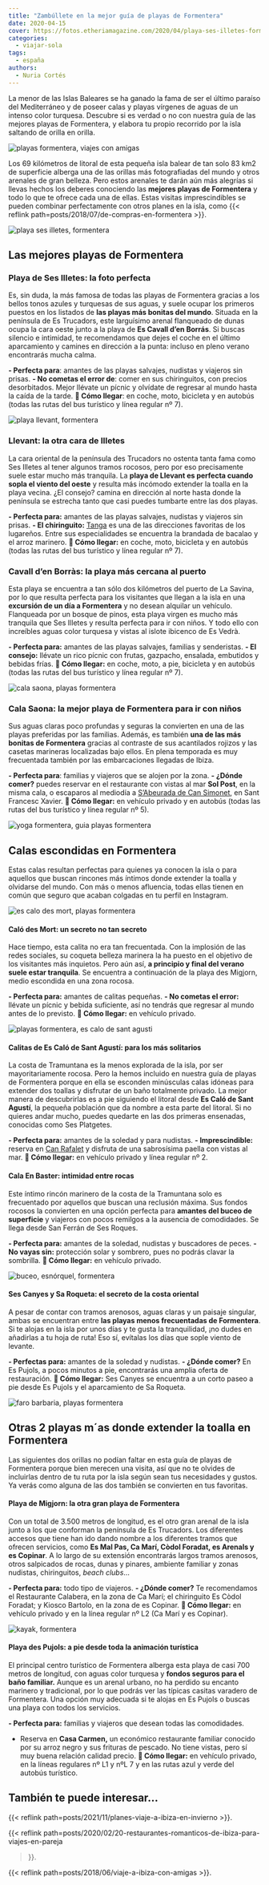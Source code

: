 ```yaml
---
title: "Zambúllete en la mejor guía de playas de Formentera"
date: 2020-04-15
cover: https://fotos.etheriamagazine.com/2020/04/playa-ses-illetes-formentera.jpg
categories: 
  - viajar-sola
tags: 
  - españa
authors: 
  - Nuria Cortés
---
```


La menor de las Islas Baleares se ha ganado la fama de ser el último paraíso del Mediterráneo y de poseer calas y playas vírgenes de aguas de un intenso color turquesa. Descubre si es verdad o no con nuestra guía de las mejores playas de Formentera, y elabora tu propio recorrido por la isla saltando de orilla en orilla.

![playas formentera, viajes con amigas](https://fotos.etheriamagazine.com/2020/04/playas-Formentera-01.jpg "Formentera cuenta con playas idílicas. © O.T. Formentera")

Los 69 kilómetros de litoral de esta pequeña isla balear de tan solo 83 km2 de 
superficie alberga una de las orillas más fotografiadas del mundo y otros arenales de 
gran belleza. Pero estos arenales te darán aún más alegrías si llevas hechos los deberes 
conociendo las **mejores playas de Formentera** y todo lo que te ofrece cada una de 
ellas. Estas visitas imprescindibles se pueden combinar perfectamente con otros planes 
en la isla, como {{< reflink path=posts/2018/07/de-compras-en-formentera >}}. 

![playa ses illetes, formentera](https://fotos.etheriamagazine.com/2020/04/playa-ses-illetes-formentera.jpg "Playa Ses Illetes (Formentera). © O.T. Formentera")

## Las mejores playas de Formentera

### Playa de Ses Illetes: la foto perfecta

Es, sin duda, la más famosa de todas las playas de Formentera gracias a los bellos tonos 
azules y turquesas de sus aguas, y suele ocupar los primeros puestos en los listados de 
**las playas más bonitas del mundo**. Situada en la península de Es Trucadors, este 
larguísimo arenal flanqueado de dunas ocupa la cara oeste junto a la playa de **Es 
Cavall d’en Borrás**. Si buscas silencio e intimidad, te recomendamos que dejes el coche 
en el último aparcamiento y camines en dirección a la punta: incluso en pleno verano 
encontrarás mucha calma. 

**- Perfecta para**: amantes de las playas salvajes, nudistas y viajeros sin prisas. **- 
No cometas el error de**: comer en sus chiringuitos, con precios desorbitados. Mejor 
llévate un pícnic y olvídate de regresar al mundo hasta la caída de la tarde. ****📍** 
Cómo llegar**: en coche, moto, bicicleta y en autobús (todas las rutas del bus turístico 
y línea regular nº 7). 

![playa llevant, formentera](https://fotos.etheriamagazine.com/2020/04/formentera-playa-llevant.jpg "Visita la playa de Llevant en bicicleta (Formentera). © O.T. Formentera")

### Llevant: la otra cara de Illetes

La cara oriental de la península des Trucadors no ostenta tanta fama como Ses Illetes al 
tener algunos tramos rocosos, pero por eso precisamente suele estar mucho más tranquila. 
La **playa de Llevant es perfecta cuando sopla el viento del oeste** y resulta más 
incómodo extender la toalla en la playa vecina. ¿El consejo? camina en dirección al 
norte hasta donde la península se estrecha tanto que casi puedes tumbarte entre las dos 
playas. 

**- Perfecta para:** amantes de las playas salvajes, nudistas y viajeros sin prisas. **- 
El chiringuito:** [Tanga](http://www.restaurantetanga.com) es una de las direcciones 
favoritas de los lugareños. Entre sus especialidades se encuentra la brandada de bacalao 
y el arroz marinero. ****📍** Cómo llegar:** en coche, moto, bicicleta y en autobús 
(todas las rutas del bus turístico y línea regular nº 7). 

### Cavall d’en Borràs: la playa más cercana al puerto

Esta playa se encuentra a tan sólo dos kilómetros del puerto de La Savina, por lo que 
resulta perfecta para los visitantes que llegan a la isla en una **excursión de un día a 
Formentera** y no desean alquilar un vehículo. Flanqueada por un bosque de pinos, esta 
playa virgen es mucho más tranquila que Ses Illetes y resulta perfecta para ir con 
niños. Y todo ello con increíbles aguas color turquesa y vistas al islote ibicenco de Es 
Vedrà. 

**- Perfecta para:** amantes de las playas salvajes, familias y senderistas. **- El 
consejo:** llévate un rico pícnic con frutas, gazpacho, ensalada, embutidos y bebidas 
frías. ****📍** Cómo llegar:** en coche, moto, a pie, bicicleta y en autobús (todas las 
rutas del bus turístico y línea regular nº 7). 

![cala saona, playas formentera](https://fotos.etheriamagazine.com/2020/04/formentera-playas-Cala-Saona.jpg "Cala Saona (Formentera). © O.T. Formentera")

### Cala Saona: la mejor playa de Formentera para ir con niños

Sus aguas claras poco profundas y seguras la convierten en una de las playas preferidas 
por las familias. Además, es también **una de las más bonitas de Formentera** gracias al 
contraste de sus acantilados rojizos y las casetas marineras localizadas bajo ellos. En 
plena temporada es muy frecuentada también por las embarcaciones llegadas de Ibiza. 

**- Perfecta para**: familias y viajeros que se alojen por la zona. **- ¿Dónde comer?** 
puedes reservar en el restaurante con vistas al mar **Sol Post**, en la misma cala, o 
escaparos al mediodía a [S’Abeurada de Can 
Simonet](https://www.facebook.com/cansimonet.formentera/), en Sant Francesc Xavier. 
****📍** Cómo llegar:** en vehículo privado y en autobús (todas las rutas del bus 
turístico y línea regular nº 5). 

![yoga formentera, guia playas formentera](https://fotos.etheriamagazine.com/2020/04/formentera-yoga.jpg "Formentera, un buen lugar para desconectar y practicar yoga. © O.T. Formentera")

## Calas escondidas en Formentera

Estas calas resultan perfectas para quienes ya conocen la isla o para aquellos que 
buscan rincones más íntimos donde extender la toalla y olvidarse del mundo. Con más o 
menos afluencia, todas ellas tienen en común que seguro que acaban colgadas en tu perfil 
en Instagram. 

![es calo des mort, playas formentera](https://fotos.etheriamagazine.com/2020/04/formentera-Es-Calo-des-Mort.jpg "Playa de Es Calo des Mort (Formentera). © O.T. Formentera")

#### Caló des Mort: un secreto no tan secreto

Hace tiempo, esta calita no era tan frecuentada. Con la implosión de las redes sociales, 
su coqueta belleza marinera la ha puesto en el objetivo de los visitantes más inquietos. 
Pero aún así, **a principio y final del verano suele estar tranquila**. Se encuentra a 
continuación de la playa des Migjorn, medio escondida en una zona rocosa. 

**- Perfecta para:** amantes de calitas pequeñas. **- No cometas el error:** llévate un 
pícnic y bebida suficiente, así no tendrás que regresar al mundo antes de lo previsto. 
****📍** Cómo llegar:** en vehículo privado. 

![playas formentera, es calo de sant agusti](https://fotos.etheriamagazine.com/2020/04/playa-formentera.jpg "Es Caló de Sant Agustí (Formentera). © O.T. Formentera")

#### Calitas de Es Caló de Sant Agustí: para los más solitarios

La costa de Tramuntana es la menos explorada de la isla, por ser mayoritariamente 
rocosa. Pero la hemos incluido en nuestra guía de playas de Formentera porque en ella se 
esconden minúsculas calas idóneas para extender dos toallas y disfrutar de un baño 
totalmente privado. La mejor manera de descubrirlas es a pie siguiendo el litoral desde 
**Es Caló de Sant Agustí**, la pequeña población que da nombre a esta parte del litoral. 
Si no quieres andar mucho, puedes quedarte en las dos primeras ensenadas, conocidas como 
Ses Platgetes. 

**- Perfecta para:** amantes de la soledad y para nudistas. **- Imprescindible:** 
reserva en [Can Rafalet](http://www.canrafalet.es) y disfruta de una sabrosísima paella 
con vistas al mar. ****📍** Cómo llegar:** en vehículo privado y línea regular nº 2. 

#### Cala En Baster: intimidad entre rocas

Este íntimo rincón marinero de la costa de la Tramuntana solo es frecuentado por 
aquellos que buscan una reclusión máxima. Sus fondos rocosos la convierten en una opción 
perfecta para **amantes del buceo de superficie** y viajeros con pocos remilgos a la 
ausencia de comodidades. Se llega desde San Ferrán de Ses Roques. 

**- Perfecta para:** amantes de la soledad, nudistas y buscadores de peces. **- No vayas 
sin:** protección solar y sombrero, pues no podrás clavar la sombrilla. ****📍** Cómo 
llegar:** en vehículo privado. 

![buceo, esnórquel, formentera](https://fotos.etheriamagazine.com/2020/04/buceo-formentera.jpg "El buceo y el esnórquel, dos actividades en las que iniciarse en Formentera. © O.T. Formentera")

#### Ses Canyes y Sa Roqueta: el secreto de la costa oriental

A pesar de contar con tramos arenosos, aguas claras y un paisaje singular, ambas se 
encuentran entre **las playas menos frecuentadas de Formentera**. Si te alojas en la 
isla por unos días y te gusta la tranquilidad, ¡no dudes en añadirlas a tu hoja de ruta! 
Eso sí, evítalas los días que sople viento de levante. 

**- Perfectas para:** amantes de la soledad y nudistas. **- ¿Dónde comer?** En Es 
Pujols, a pocos minutos a pie, encontrarás una amplia oferta de restauración. ****📍** 
Cómo llegar:** Ses Canyes se encuentra a un corto paseo a pie desde Es Pujols y el 
aparcamiento de Sa Roqueta. 

![faro barbaria, playas formentera](https://fotos.etheriamagazine.com/2020/04/formentera-faro-barbaria.jpg "El faro de Barbaría se hizo famoso gracias a la película 'Lucía y el sexo'. © Amparo Arias")

## Otras 2 playas m´as donde extender la toalla en Formentera

Las siguientes dos orillas no podían faltar en esta guía de playas de Formentera porque 
bien merecen una visita, así que no te olvides de incluirlas dentro de tu ruta por la 
isla según sean tus necesidades y gustos. Ya verás como alguna de las dos también se 
convierten en tus favoritas. 

#### Playa de Migjorn: la otra gran playa de Formentera

Con un total de 3.500 metros de longitud, es el otro gran arenal de la isla junto a los 
que conforman la península de Es Trucadors. Los diferentes accesos que tiene han ido 
dando nombre a los diferentes tramos que ofrecen servicios, como **Es Mal Pas, Ca Marí, 
Còdol Foradat, es Arenals y es Copinar**. A lo largo de su extensión encontrarás largos 
tramos arenosos, otros salpicados de rocas, dunas y pinares, ambiente familiar y zonas 
nudistas, chiringuitos, _beach clubs_… 

**- Perfecta para:** todo tipo de viajeros. **- ¿Dónde comer?** Te recomendamos el 
Restaurante Calabera, en la zona de Ca Marí; el chiringuito Es Còdol Foradat; y Kiosco 
Bartolo, en la zona de es Copinar. ****📍** Cómo llegar:** en vehículo privado y en la 
línea regular nº L2 (Ca Marí y es Copinar). 

![kayak, formentera](https://fotos.etheriamagazine.com/2020/04/Formentera-kayak.jpg "Con una piragua o un kayak podrás llegar a todos los recovecos del litoral de Formentera. © O.T. Formentera")

#### Playa des Pujols: a pie desde toda la animación turística

El principal centro turístico de Formentera alberga esta playa de casi 700 metros de 
longitud, con aguas color turquesa y **fondos seguros para el baño familiar.** Aunque es 
un arenal urbano, no ha perdido su encanto marinero y tradicional, por lo que podrás ver 
las típicas casitas varadero de Formentera. Una opción muy adecuada si te alojas en Es 
Pujols o buscas una playa con todos los servicios. 

**- Perfecta para:** familias y viajeros que desean todas las comodidades. 

- Reserva en **Casa Carmen,** un económico restaurante familiar conocido por su arroz 
negro y sus frituras de pescado. No tiene vistas, pero sí muy buena relación calidad 
precio. **📍 Cómo llegar:** en vehículo privado, en la líneas regulares nº L1 y nºL 7 y 
en las rutas azul y verde del autobús turístico. 

## También te puede interesar...

{{< reflink path=posts/2021/11/planes-viaje-a-ibiza-en-invierno >}}. 

{{< reflink path=posts/2020/02/20-restaurantes-romanticos-de-ibiza-para-viajes-en-pareja 
>}}. 

{{< reflink path=posts/2018/06/viaje-a-ibiza-con-amigas >}}.
